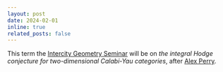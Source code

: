 ```yaml
---
layout: post
date: 2024-02-01
inline: true
related_posts: false
---
```

This term the [Intercity Geometry
Seminar](https://www.math.leidenuniv.nl/~duttay/icspring24.html) will be 
on *the integral Hodge conjecture for two-dimensional Calabi-Yau categories*,
after [Alex Perry](https://websites.umich.edu/~arper/).
